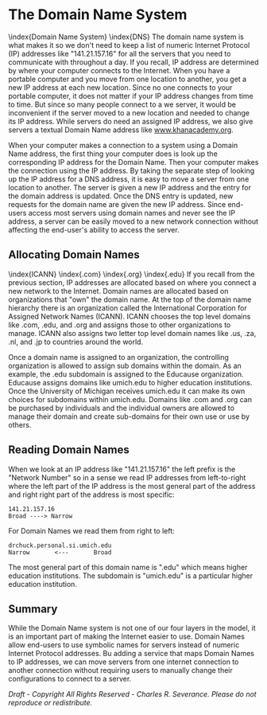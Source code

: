 The Domain Name System
======================

\index{Domain Name System}
\index{DNS}
The domain name system is what makes it so we don't need to keep a list of
numeric Internet Protocol (IP) addresses like "141.21.157.16" for all the
servers that you need to communicate with throughout a day.  If you recall, IP
address are determined by where your computer connects to the Internet.   When
you have a portable computer and you move from one location to another, you get
a new IP address at each new location.  Since no one connects to your portable
computer, it does not matter if your IP address changes from time to time. But
since so many people connect to a we server, it would be inconvenient if
the server moved to a new location and needed to change its IP address.   While
servers do need an assigned IP address, we also give servers a textual Domain
Name address like www.khanacademy.org.

When your computer makes a connection to a system using a Domain Name address,
the first thing your computer does is look up the corresponding IP address for
the Domain Name.   Then your computer makes the connection using the IP
address.   By taking the separate step of looking up the IP address for a DNS
address, it is easy to move a server from one location to another.   The
server is given a new IP address and the entry for the domain address is
updated.   Once the DNS entry is updated, new requests for the domain name are
given the new IP address.  Since end-users access most servers using domain
names and never see the IP address, a server can be easily moved to a new
network connection without affecting the end-user's ability to access the
server.

Allocating Domain Names
-----------------------

\index{ICANN}
\index{.com}
\index{.org}
\index{.edu}
If you recall from the previous section, IP addresses are allocated based on
where you connect a new network to the Internet.   Domain names are allocated
based on organizations that "own" the domain name.  At the top of the domain
name hierarchy there is an organization called the International 
Corporation for Assigned Network Names (ICANN).
ICANN chooses the top level domains like .com, .edu,
and .org and assigns those to other organizations to manage.  ICANN also
assigns two letter top level domain names like .us, .za, .nl, and .jp to
countries around the world.

Once a domain name is assigned to an organization, the controlling organization
is allowed to assign sub domains within the domain.  As an example, the .edu
subdomain is assigned to the Educause organization.  Educause assigns domains
like umich.edu to higher education institutions.  Once the University of
Michigan receives umich.edu it can make its own choices for subdomains within
umich.edu.  Domains like .com and .org can be purchased by individuals and the
individual owners are allowed to manage their domain and create sub-domains for
their own use or use by others.

Reading Domain Names
--------------------

When we look at an IP address like "141.21.157.16" the left prefix is the
"Network Number" so in a sense we read IP addresses from left-to-right where
the left part of the IP address is the most general part of the address and
right right part of the address is most specific:

    141.21.157.16
    Broad ----> Narrow

For Domain Names we read them from right to left:

    drchuck.personal.si.umich.edu
    Narrow       <---       Broad

The most general part of this domain name is ".edu" which means higher
education institutions.  The subdomain is "umich.edu" is a particular higher
education institution.

Summary
-------

While the Domain Name system is not one of our four layers in the model, it is
an important part of making the Internet easier to use.  Domain Names allow
end-users to use symbolic names for servers instead of numeric Internet
Protocol addresses.  Bu adding a service that maps Domain Names to IP
addresses, we can move servers from one internet connection to another
connection without requiring users to manually change their configurations to
connect to a server.





*Draft - Copyright All Rights Reserved - Charles R. Severance.
Please do not reproduce or redistribute.*
